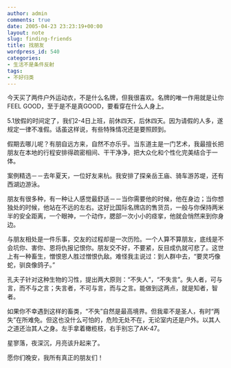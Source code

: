 ```yaml
---
author: admin
comments: true
date: 2005-04-23 23:23:19+00:00
layout: note
slug: finding-friends
title: 找朋友
wordpress_id: 540
categories:
- 生活不是条件反射
tags:
- 不好归类
---
```


今天买了两件户外运动衣，不是什么名牌，但我很喜欢。名牌的唯一作用就是让你FEEL GOOD，至于是不是真GOOD，要看穿在什么人身上。

5.1放假的时间定了，我们2-4日上班，前休四天，后休四天。因为请假的人多，遂规定一律不准假。话虽这样说，有些特殊情况还是要照顾到。

假期去哪儿呢？有朋自远方来，自然不亦乐乎。当东道主是一门艺术，我最擅长把朋友在本地的行程安排得疏密相间、干干净净，把大众化和个性化完美结合于一体。

案例精选－－去年夏天，一位好友来杭。我安排了探亲岳王庙、骑车游苏堤，还有西湖边游泳。

朋友有很多种，有一种让人感觉最舒适－－当你需要他的时候，他在身边；当你想独处的时候，他站在不远的左右。这好比国际名牌店的售货员，一般与你保持两米半的安全距离，一个眼神，一个动作，腮部一次小小的痉挛，他就会悄然来到你身边。

与朋友相处是一件乐事，交友的过程却是一次历险。一个人算不算朋友，底线是不会坑你、害你、恩将仇报记恨你。朋友交不好，不要紧，反目成仇就可悲了。这世上有一种畜生，憎恨恩人胜过憎恨仇敌。难怪我主说过：到人群中去，“要灵巧像蛇，驯良像鸽子。”

孔夫子针对这种生物的习性，提出两大原则：“不失人”，“不失言”。失人者，可与言，而不与之言；失言者，不可与言，而与之言。能做到这两点，就是知者，智者。

如果你不幸遇到这样的畜类，“不失”自然是最高境界。但我辈不是圣人，有时“两失”在所难免。但这也没什么可怕的，危险无处不在，无论室内还是户外。以其人之道还治其人之身。左手拿着橄榄枝，右手别忘了AK-47。

星寥落，夜深沉，月亮该升起来了。

愿你们晚安，我所有真正的朋友们！
